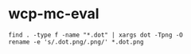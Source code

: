 # wcp-mc-eval

```
find . -type f -name "*.dot" | xargs dot -Tpng -O
rename -e 's/.dot.png/.png/' *.dot.png
```
